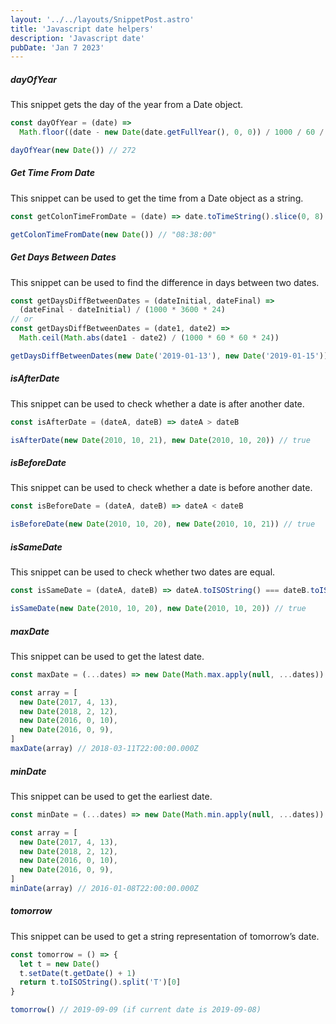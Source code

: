 ```yaml
---
layout: '../../layouts/SnippetPost.astro'
title: 'Javascript date helpers'
description: 'Javascript date'
pubDate: 'Jan 7 2023'
---
```


##### dayOfYear

This snippet gets the day of the year from a Date object.

```javascript
const dayOfYear = (date) =>
  Math.floor((date - new Date(date.getFullYear(), 0, 0)) / 1000 / 60 / 60 / 24)

dayOfYear(new Date()) // 272
```

##### Get Time From Date

This snippet can be used to get the time from a Date object as a string.

```javascript
const getColonTimeFromDate = (date) => date.toTimeString().slice(0, 8)

getColonTimeFromDate(new Date()) // "08:38:00"
```

##### Get Days Between Dates

This snippet can be used to find the difference in days between two dates.

```javascript
const getDaysDiffBetweenDates = (dateInitial, dateFinal) =>
  (dateFinal - dateInitial) / (1000 * 3600 * 24)
// or
const getDaysDiffBetweenDates = (date1, date2) =>
  Math.ceil(Math.abs(date1 - date2) / (1000 * 60 * 60 * 24))

getDaysDiffBetweenDates(new Date('2019-01-13'), new Date('2019-01-15')) // 2
```

##### isAfterDate

This snippet can be used to check whether a date is after another date.

```javascript
const isAfterDate = (dateA, dateB) => dateA > dateB

isAfterDate(new Date(2010, 10, 21), new Date(2010, 10, 20)) // true
```

##### isBeforeDate

This snippet can be used to check whether a date is before another date.

```javascript
const isBeforeDate = (dateA, dateB) => dateA < dateB

isBeforeDate(new Date(2010, 10, 20), new Date(2010, 10, 21)) // true
```

##### isSameDate

This snippet can be used to check whether two dates are equal.

```javascript
const isSameDate = (dateA, dateB) => dateA.toISOString() === dateB.toISOString()

isSameDate(new Date(2010, 10, 20), new Date(2010, 10, 20)) // true
```

##### maxDate

This snippet can be used to get the latest date.

```javascript
const maxDate = (...dates) => new Date(Math.max.apply(null, ...dates))

const array = [
  new Date(2017, 4, 13),
  new Date(2018, 2, 12),
  new Date(2016, 0, 10),
  new Date(2016, 0, 9),
]
maxDate(array) // 2018-03-11T22:00:00.000Z
```

##### minDate

This snippet can be used to get the earliest date.

```javascript
const minDate = (...dates) => new Date(Math.min.apply(null, ...dates))

const array = [
  new Date(2017, 4, 13),
  new Date(2018, 2, 12),
  new Date(2016, 0, 10),
  new Date(2016, 0, 9),
]
minDate(array) // 2016-01-08T22:00:00.000Z
```

##### tomorrow

This snippet can be used to get a string representation of tomorrow’s date.

```javascript
const tomorrow = () => {
  let t = new Date()
  t.setDate(t.getDate() + 1)
  return t.toISOString().split('T')[0]
}

tomorrow() // 2019-09-09 (if current date is 2019-09-08)
```
